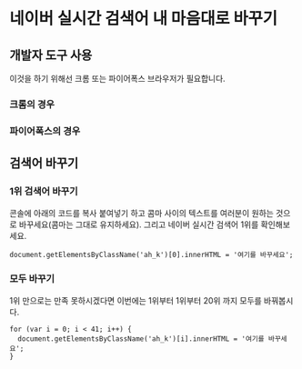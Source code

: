 # 네이버 실시간 검색어 내 마음대로 바꾸기

## 개발자 도구 사용
이것을 하기 위해선 크롬 또는 파이어폭스 브라우저가 필요합니다.
### 크롬의 경우

### 파이어폭스의 경우

## 검색어 바꾸기
### 1위 검색어 바꾸기
콘솔에 아래의 코드를 복사 붙여넣기 하고 콤마 사이의 텍스트를 여러분이 원하는 것으로 바꾸세요(콤마는 그대로 유지하세요).
그리고 네이버 실시간 검색어 1위를 확인해보세요.
```
document.getElementsByClassName('ah_k')[0].innerHTML = '여기를 바꾸세요';
```

### 모두 바꾸기
1위 만으로는 만족 못하시겠다면 이번에는 1위부터 1위부터 20위 까지 모두를 바꿔봅시다.
```
for (var i = 0; i < 41; i++) {
  document.getElementsByClassName('ah_k')[i].innerHTML = '여기를 바꾸세요';
}
```
